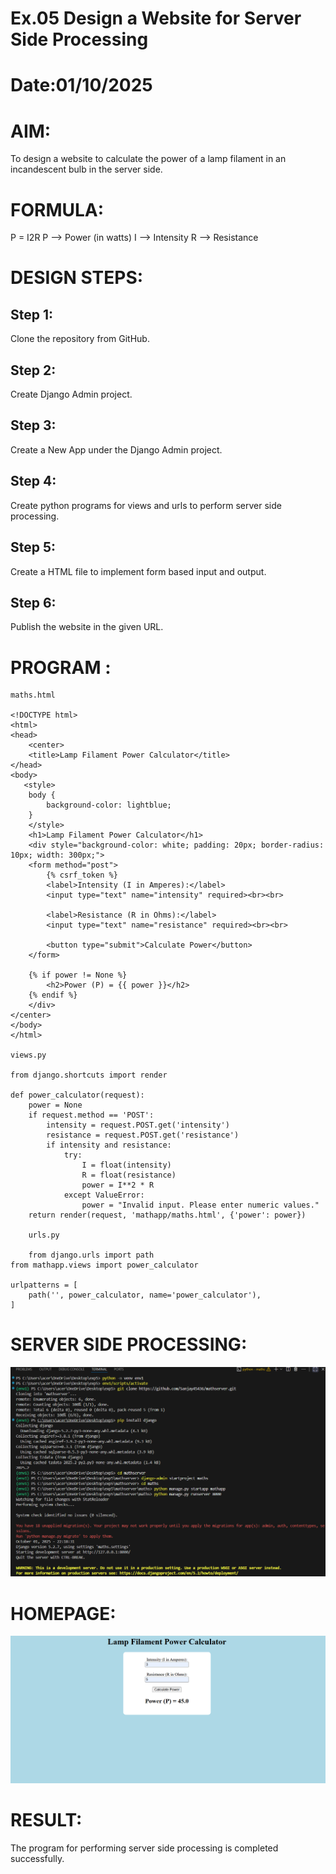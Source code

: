 # Ex.05 Design a Website for Server Side Processing
# Date:01/10/2025
# AIM:
To design a website to calculate the power of a lamp filament in an incandescent bulb in the server side.

# FORMULA:
P = I2R
P --> Power (in watts)
 I --> Intensity
 R --> Resistance

# DESIGN STEPS:
## Step 1:
Clone the repository from GitHub.

## Step 2:
Create Django Admin project.

## Step 3:
Create a New App under the Django Admin project.

## Step 4:
Create python programs for views and urls to perform server side processing.

## Step 5:
Create a HTML file to implement form based input and output.

## Step 6:
Publish the website in the given URL.

# PROGRAM :
```
maths.html

<!DOCTYPE html>
<html>
<head>
    <center>
    <title>Lamp Filament Power Calculator</title>
</head>
<body>
   <style>
    body {
        background-color: lightblue;
    }
    </style>
    <h1>Lamp Filament Power Calculator</h1>
    <div style="background-color: white; padding: 20px; border-radius: 10px; width: 300px;">
    <form method="post">
        {% csrf_token %}
        <label>Intensity (I in Amperes):</label>
        <input type="text" name="intensity" required><br><br>

        <label>Resistance (R in Ohms):</label>
        <input type="text" name="resistance" required><br><br>

        <button type="submit">Calculate Power</button>
    </form>

    {% if power != None %}
        <h2>Power (P) = {{ power }}</h2>
    {% endif %}
    </div>
</center>
</body>
</html>

views.py

from django.shortcuts import render

def power_calculator(request):
    power = None
    if request.method == 'POST':
        intensity = request.POST.get('intensity')
        resistance = request.POST.get('resistance')
        if intensity and resistance:
            try:
                I = float(intensity)
                R = float(resistance)
                power = I**2 * R
            except ValueError:
                power = "Invalid input. Please enter numeric values."
    return render(request, 'mathapp/maths.html', {'power': power})

    urls.py

    from django.urls import path
from mathapp.views import power_calculator

urlpatterns = [
    path('', power_calculator, name='power_calculator'),
]

```
# SERVER SIDE PROCESSING:

![alt text](<Screenshot 2025-10-01 230619.png>)

# HOMEPAGE:

![alt text](<Screenshot 2025-10-01 225529.png>)

# RESULT:
The program for performing server side processing is completed successfully.
